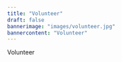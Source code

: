 ```yaml
---
title: "Volunteer"
draft: false
bannerimage: "images/volunteer.jpg"
bannercontent: "Volunteer"
---
```

Volunteer

